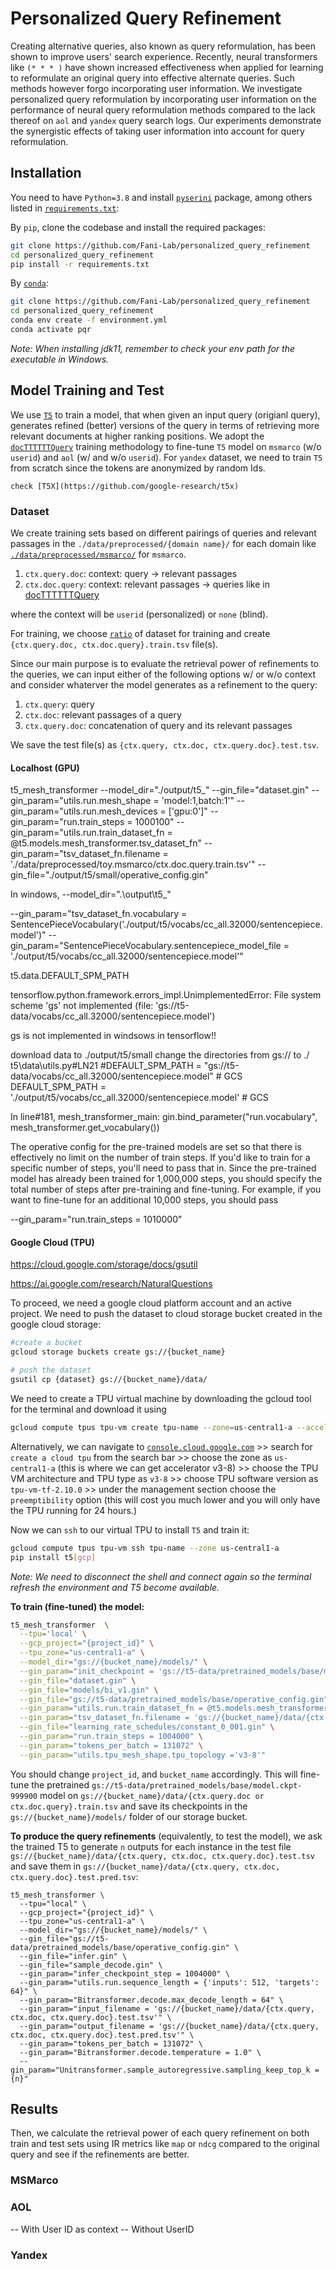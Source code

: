# Personalized Query Refinement
Creating alternative queries, also known as query reformulation, has been shown to improve users' search experience.  Recently, neural transformers like `(* * * )` have shown increased effectiveness when applied for learning to reformulate an original query into effective alternate queries. Such methods however forgo incorporating user information. We investigate personalized query reformulation by incorporating user information on the performance of neural query reformulation methods compared to the lack thereof on `aol` and `yandex` query search logs. Our experiments demonstrate the synergistic effects of taking user information into account for query reformulation.


## Installation
You need to have ``Python=3.8`` and install [`pyserini`](https://github.com/castorini/pyserini/) package, among others listed in [``requirements.txt``](requirements.txt):

By ``pip``, clone the codebase and install the required packages:
```sh
git clone https://github.com/Fani-Lab/personalized_query_refinement
cd personalized_query_refinement
pip install -r requirements.txt
```

By [``conda``](https://www.anaconda.com/products/individual):

```sh
git clone https://github.com/Fani-Lab/personalized_query_refinement
cd personalized_query_refinement
conda env create -f environment.yml
conda activate pqr
```
_Note: When installing jdk11, remember to check your env path for the executable in Windows._

## Model Training and Test
We use [`T5`](https://github.com/google-research/text-to-text-transfer-transformer) to train a model, that when given an input query (origianl query), generates refined (better) versions of the query in terms of retrieving more relevant documents at higher ranking positions. We adopt the [`docTTTTTTQuery`](https://github.com/castorini/docTTTTTquery#learning-a-new-prediction-model-t5-training-with-tensorflow) training methodology to fine-tune `T5` model on `msmarco` (w/o `userid`) and `aol` (w/ and w/o `userid`). For `yandex` dataset, we need to train `T5` from scratch since the tokens are anonymized by random Ids. 

`check [T5X](https://github.com/google-research/t5x)`

### Dataset
We create training sets based on different pairings of queries and relevant passages in the `./data/preprocessed/{domain name}/` for each domain like [`./data/preprocessed/msmarco/`](./data/preprocessed/msmarco/) for `msmarco`.

1. `ctx.query.doc`: context: query -> relevant passages
2. `ctx.doc.query`: context: relevant passages -> queries like in [docTTTTTTQuery](https://github.com/castorini/docTTTTTquery#learning-a-new-prediction-model-t5-training-with-tensorflow)

where the context will be `userid` (personalized) or `none` (blind). 

For training, we choose [`ratio`](`ratio`) of dataset for training and create `{ctx.query.doc, ctx.doc.query}.train.tsv` file(s). 

Since our main purpose is to evaluate the retrieval power of refinements to the queries, we can input either of the following options w/ or w/o context and consider whaterver the model generates as a refinement to the query:

1. `ctx.query`: query
2. `ctx.doc`: relevant passages of a query 
3. `ctx.query.doc`: concatenation of query and its relevant passages

We save the test file(s) as `{ctx.query, ctx.doc, ctx.query.doc}.test.tsv`.

#### Localhost (GPU)
t5_mesh_transformer  --model_dir="./output/t5_" --gin_file="dataset.gin" --gin_param="utils.run.mesh_shape = 'model:1,batch:1'" --gin_param="utils.run.mesh_devices = ['gpu:0']" --gin_param="run.train_steps = 1000100" --gin_param="utils.run.train_dataset_fn = @t5.models.mesh_transformer.tsv_dataset_fn" --gin_param="tsv_dataset_fn.filename = './data/preprocessed/toy.msmarco/ctx.doc.query.train.tsv'" --gin_file="./output/t5/small/operative_config.gin" 

In windows, --model_dir=".\\output\\t5_"

--gin_param="tsv_dataset_fn.vocabulary = SentencePieceVocabulary('./output/t5/vocabs/cc_all.32000/sentencepiece.model')" --gin_param="SentencePieceVocabulary.sentencepiece_model_file = './output/t5/vocabs/cc_all.32000/sentencepiece.model'" 

t5.data.DEFAULT_SPM_PATH

tensorflow.python.framework.errors_impl.UnimplementedError: File system scheme 'gs' not implemented (file: 'gs://t5-data/vocabs/cc_all.32000/sentencepiece.model')

gs is not implemented in windsows in tensorflow!!

download data to ./output/t5/small
change the directories from gs:// to ./
t5\data\utils.py#LN21
#DEFAULT_SPM_PATH = "gs://t5-data/vocabs/cc_all.32000/sentencepiece.model"  # GCS
DEFAULT_SPM_PATH = './output/t5/vocabs/cc_all.32000/sentencepiece.model'  # GCS

In line#181, mesh_transformer_main: 
gin.bind_parameter("run.vocabulary", mesh_transformer.get_vocabulary())

The operative config for the pre-trained models are set so that there is effectively no limit on the number of train steps. If you'd like to train for a specific number of steps, you'll need to pass that in. Since the pre-trained model has already been trained for 1,000,000 steps, you should specify the total number of steps after pre-training and fine-tuning. For example, if you want to fine-tune for an additional 10,000 steps, you should pass

--gin_param="run.train_steps = 1010000"

#### Google Cloud (TPU)
https://cloud.google.com/storage/docs/gsutil

https://ai.google.com/research/NaturalQuestions

To proceed, we need a google cloud platform account and an active project. We need to push the dataset to cloud storage bucket created in the google cloud storage:

```sh
#create a bucket 
gcloud storage buckets create gs://{bucket_name}

# push the dataset 
gsutil cp {dataset} gs://{bucket_name}/data/
```

We need to create a TPU virtual machine by downloading the gcloud tool for the terminal and download it using

```sh
gcloud compute tpus tpu-vm create tpu-name --zone=us-central1-a --accelerator-type=v3-8 --version=tpu-vm-tf-2.10.0
```

Alternatively, we can navigate to [`console.cloud.google.com`](https://console.cloud.google.com/) >> search for `create a cloud tpu` from the search bar >> choose the zone as `us-central1-a` (this is where we can get accelerator v3-8) >> choose the TPU VM architecture and TPU type as `v3-8` >> choose TPU software version as `tpu-vm-tf-2.10.0` >> under the management section choose the `preemptibility` option (this will cost you much lower and you will only have the TPU running for 24 hours.) 

Now we can `ssh` to our virtual TPU to install `T5` and train it:

```sh
gcloud compute tpus tpu-vm ssh tpu-name --zone us-central1-a
pip install t5[gcp]
```

_Note: We need to disconnect the shell and connect again so the terminal refresh the environment and T5 become available._

**To train (fine-tuned) the model:**

```sh
t5_mesh_transformer  \
  --tpu='local' \
  --gcp_project="{project_id}" \
  --tpu_zone="us-central1-a" \
  --model_dir="gs://{bucket_name}/models/" \
  --gin_param="init_checkpoint = 'gs://t5-data/pretrained_models/base/model.ckpt-999900'" \
  --gin_file="dataset.gin" \
  --gin_file="models/bi_v1.gin" \
  --gin_file="gs://t5-data/pretrained_models/base/operative_config.gin" \
  --gin_param="utils.run.train_dataset_fn = @t5.models.mesh_transformer.tsv_dataset_fn" \
  --gin_param="tsv_dataset_fn.filename = 'gs://{bucket_name}/data/{ctx.query.doc, ctx.doc.query}.train.tsv'" \
  --gin_file="learning_rate_schedules/constant_0_001.gin" \
  --gin_param="run.train_steps = 1004000" \
  --gin_param="tokens_per_batch = 131072" \
  --gin_param="utils.tpu_mesh_shape.tpu_topology ='v3-8'"
```
You should change `project_id`, and `bucket_name` accordingly. This will fine-tune the pretrained `gs://t5-data/pretrained_models/base/model.ckpt-999900` model on `gs://{bucket_name}/data/{ctx.query.doc or ctx.doc.query}.train.tsv` and save its checkpoints in the `gs://{bucket_name}/models/` folder of our storage bucket. 

**To produce the query refinements** (equivalently, to test the model), we ask the trained T5 to generate `n` outputs for each instance in the test file `gs://{bucket_name}/data/{ctx.query, ctx.doc, ctx.query.doc}.test.tsv` and save them in `gs://{bucket_name}/data/{ctx.query, ctx.doc, ctx.query.doc}.test.pred.tsv`:
```
t5_mesh_transformer \
  --tpu="local" \
  --gcp_project="{project_id}" \
  --tpu_zone="us-central1-a" \
  --model_dir="gs://{bucket_name}/models/" \
  --gin_file="gs://t5-data/pretrained_models/base/operative_config.gin" \
  --gin_file="infer.gin" \
  --gin_file="sample_decode.gin" \
  --gin_param="infer_checkpoint_step = 1004000" \
  --gin_param="utils.run.sequence_length = {'inputs': 512, 'targets': 64}" \
  --gin_param="Bitransformer.decode.max_decode_length = 64" \
  --gin_param="input_filename = 'gs://{bucket_name}/data/{ctx.query, ctx.doc, ctx.query.doc}.test.tsv'" \
  --gin_param="output_filename = 'gs://{bucket_name}/data/{ctx.query, ctx.doc, ctx.query.doc}.test.pred.tsv'" \
  --gin_param="tokens_per_batch = 131072" \
  --gin_param="Bitransformer.decode.temperature = 1.0" \
  --gin_param="Unitransformer.sample_autoregressive.sampling_keep_top_k = {n}"
```

## Results


Then, we calculate the retrieval power of each query refinement on both train and test sets using IR metrics like `map` or `ndcg` compared to the original query and see if the refinements are better.

### MSMarco

### AOL
-- With User ID as context
-- Without UserID 

### Yandex


